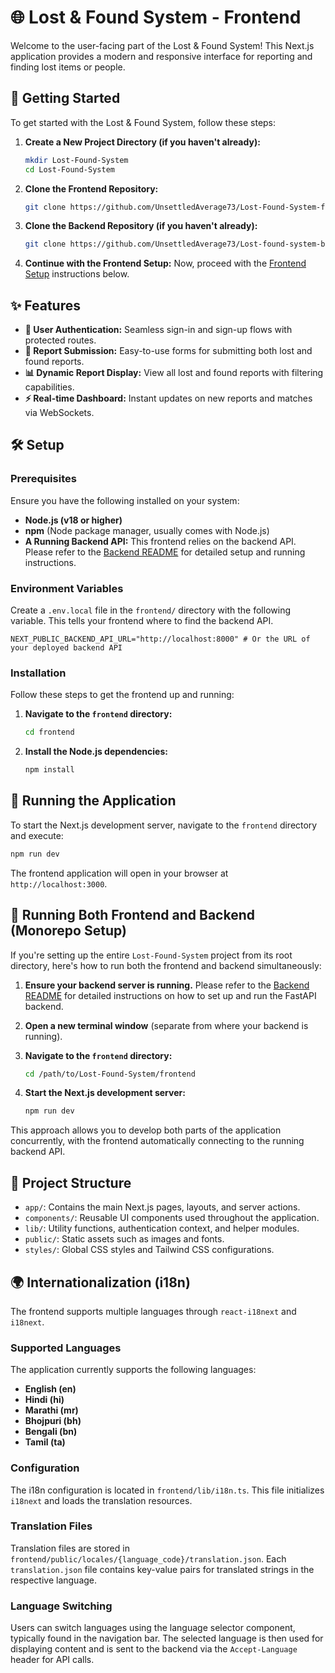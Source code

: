# 🌐 Lost & Found System - Frontend

Welcome to the user-facing part of the Lost & Found System! This Next.js application provides a modern and responsive interface for reporting and finding lost items or people.

## 🏁 Getting Started

To get started with the Lost & Found System, follow these steps:

1.  **Create a New Project Directory (if you haven't already):**
    ```bash
    mkdir Lost-Found-System
    cd Lost-Found-System
    ```

2.  **Clone the Frontend Repository:**
    ```bash
    git clone https://github.com/UnsettledAverage73/Lost-Found-System-frontend frontend
    ```

3.  **Clone the Backend Repository (if you haven't already):**
    ```bash
    git clone https://github.com/UnsettledAverage73/Lost-found-system-backend backend
    ```

4.  **Continue with the Frontend Setup:**
    Now, proceed with the [Frontend Setup](#🛠️-setup) instructions below.

## ✨ Features

-   **🔐 User Authentication:** Seamless sign-in and sign-up flows with protected routes.
-   **📝 Report Submission:** Easy-to-use forms for submitting both lost and found reports.
-   **📊 Dynamic Report Display:** View all lost and found reports with filtering capabilities.
-   **⚡ Real-time Dashboard:** Instant updates on new reports and matches via WebSockets.

## 🛠️ Setup

### Prerequisites

Ensure you have the following installed on your system:

-   **Node.js (v18 or higher)**
-   **npm** (Node package manager, usually comes with Node.js)
-   **A Running Backend API:** This frontend relies on the backend API. Please refer to the [Backend README](../backend/README.md) for detailed setup and running instructions.

### Environment Variables

Create a `.env.local` file in the `frontend/` directory with the following variable. This tells your frontend where to find the backend API.

```dotenv
NEXT_PUBLIC_BACKEND_API_URL="http://localhost:8000" # Or the URL of your deployed backend API
```

### Installation

Follow these steps to get the frontend up and running:

1.  **Navigate to the `frontend` directory:**
    ```bash
    cd frontend
    ```

2.  **Install the Node.js dependencies:**
    ```bash
    npm install
    ```

## 🚀 Running the Application

To start the Next.js development server, navigate to the `frontend` directory and execute:

```bash
npm run dev
```

The frontend application will open in your browser at `http://localhost:3000`.

## 🤝 Running Both Frontend and Backend (Monorepo Setup)

If you're setting up the entire `Lost-Found-System` project from its root directory, here's how to run both the frontend and backend simultaneously:

1.  **Ensure your backend server is running.** Please refer to the [Backend README](../backend/README.md) for detailed instructions on how to set up and run the FastAPI backend.

2.  **Open a new terminal window** (separate from where your backend is running).

3.  **Navigate to the `frontend` directory:**
    ```bash
    cd /path/to/Lost-Found-System/frontend
    ```

4.  **Start the Next.js development server:**
    ```bash
    npm run dev
    ```

This approach allows you to develop both parts of the application concurrently, with the frontend automatically connecting to the running backend API.

## 📁 Project Structure

-   `app/`: Contains the main Next.js pages, layouts, and server actions.
-   `components/`: Reusable UI components used throughout the application.
-   `lib/`: Utility functions, authentication context, and helper modules.
-   `public/`: Static assets such as images and fonts.
-   `styles/`: Global CSS styles and Tailwind CSS configurations.

## 🌍 Internationalization (i18n)

The frontend supports multiple languages through `react-i18next` and `i18next`.

### Supported Languages

The application currently supports the following languages:

-   **English (en)**
-   **Hindi (hi)**
-   **Marathi (mr)**
-   **Bhojpuri (bh)**
-   **Bengali (bn)**
-   **Tamil (ta)**

### Configuration

The i18n configuration is located in `frontend/lib/i18n.ts`. This file initializes `i18next` and loads the translation resources.

### Translation Files

Translation files are stored in `frontend/public/locales/{language_code}/translation.json`. Each `translation.json` file contains key-value pairs for translated strings in the respective language.

### Language Switching

Users can switch languages using the language selector component, typically found in the navigation bar. The selected language is then used for displaying content and is sent to the backend via the `Accept-Language` header for API calls.
